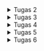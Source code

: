 <details>
<summary> Tugas 2 </summary>

### Link PWS: https://pbp.cs.ui.ac.id/web/project/daffa.abhinaya/transfermarket

## 1. Jelaskan bagaimana cara kamu mengimplementasikan checklist di atas secara step-by-step.
## Membuat Proyek Django Baru
###  Instalasi dan Inisiasi Django
- Membuat direktori proyek dengan menggunakan code berikut di command prompt
```
mkdir transfer-market
cd transfer-market
```
- Mengaktifkan virtual environment
```
python -m venv env           
env\Scripts\activate         
```

- Membuat requirements.txt di direktori tersebut yang berisi dependencies
```
django
gunicorn
whitenoise
psycopg2-binary
requests
urllib3
python-dotenv
```
```
pip install -r requirements.txt
```
- Buat file .env dan .env.prod yang berisi database pribadi, settings environment

```
#env
PRODUCTION = False
```
```
#.env.prod
#kredensial database berdasarkan email yang sudah diberikan
SCHEMA=tugas_individu
PRODUCTION=True
```
- Konfigurasi settings.py untuk nanti mengambil info database dari .env.prod dan menambahkan allowed host
```
import os
from dotenv import load_dotenv
# Load environment variables from .env file
load_dotenv()
...
ALLOWED_HOSTS = ["localhost", "127.0.0.1"]
...
PRODUCTION = os.getenv('PRODUCTION', 'False').lower() == 'true'
...
# Database configuration
if PRODUCTION:
    # Production: gunakan PostgreSQL dengan kredensial dari environment variables
    DATABASES = {
        'default': {
            'ENGINE': 'django.db.backends.postgresql',
            'NAME': os.getenv('DB_NAME'),
            'USER': os.getenv('DB_USER'),
            'PASSWORD': os.getenv('DB_PASSWORD'),
            'HOST': os.getenv('DB_HOST'),
            'PORT': os.getenv('DB_PORT'),
            'OPTIONS': {
                'options': f"-c search_path={os.getenv('SCHEMA', 'public')}"
            }
        }
    }
else:
    # Development: gunakan SQLite
    DATABASES = {
        'default': {
            'ENGINE': 'django.db.backends.sqlite3',
            'NAME': BASE_DIR / 'db.sqlite3',
        }
    }
```
- Migrasi database dan run server
```
python manage.py migrate
python manage.py runserver
```
### Upload project ke Repo GitHub
- Buat repo baru di GitHub, transfer-market
- run code berikut untuk membuat folder .git
```
git init
```
- Buat file .gitignore supaya file-file  kredensial database dan konfigurasi tidak ikut terupload atau push ke repo GitHub
- Menghubung direktori lokal transfer-market tadi ke repo GitHub, dan set master sebagai default branch
```
git remote add origin https://github.com/Avesinanoor/transfer-market.git
```
- Upload ke repo
```
git add .
git commit -m "Instalasi dan Inisiasi Django"
git push origin master
```
### Inisiasi untuk deploy melalui PWS

- login ke https://pbp.cs.ui.ac.id. dengan SSO
- Buat proyek baru
- Simpan informasi kredensial
- Copy code yang berada di .env.prod dan paste ke Raw Editor di bagian Environs
- Menambahkan URL deploypment PWS ke ALLOWED_HOST di settings.py
- Git add, commit, push perubahan ke repo GitHub
- Run code perintah dari PWS dan masukkan kredensial dari PWS yang sudah disimpan tadi
```
git remote add pws https://pbp.cs.ui.ac.id/daffa.abhinaya/transfermarket
git branch -M master
git push pws master
```

## Membuat aplikasi Main
- Aktifkan mode virtual environment terlebih dahulu
- Run kode untuk membuat aplikasi main
```
python manage.py startapp main
```
- Menambahkan 'main' ke INSTALLED_APPS di settings.py

## Membuat model pada aplikasi main dengan nama Product

- Saya buat class Product yang berisi atribut-atribut wajib
- Tema dari aplikasi transfer market saya adalah semacam market yang berisi informasi, database, dan statistik pemain bola
- Setiap pemain bola memiliki posisinya masing-masing di lapangan seperti yang tertera di CATEGORY_CHOICES
- Setiap pemain bola juga dapat dibeli dan pindah club, "transfer", pada  "transfer window"

```python
from django.db import models

# Create your models here.
class Product(models.Model):
    CATEGORY_CHOICES = [
        ('goalkeeper', 'Goalkeeper'),
        ('center-back', 'Center-Back'),
        ('left-back', 'Left-Back'),
        ('right-back', 'Right-Back'),
        ('center-midfielder', 'Center-Midfielder'),
        ('attacking-midfielder', 'Attacking-Midfielder'),
        ('defensive-midfielder', 'Defensive-Midfielder'),
        ('left-winger', 'Left-Winger'),
        ('right-winger', 'Right-Winger'),
        ('striker', 'Striker'),
    ]
    name = models.CharField(max_length=100)
    price = models.IntegerField()
    description = models.TextField()
    category = models.CharField(max_length=20, choices=CATEGORY_CHOICES)
    is_featured = models.BooleanField(default=False)
    club = models.CharField(max_length=100)
    nationality = models.CharField(max_length=100)
    height = models.FloatField()

    def __str__(self):
        return self.name
```
## Membuat fungsi pada views.py untuk dikembalikan ke dalam sebuah template HTML
- Menambahkan import render pada views.py di aplikasi main untuk render HTML
- Buat fungsi show_main di mana isi dari variabel-variabelnya akan dipakai untuk main.html dan ditampilkan
```python
def show_main(request):
    context = {
        'npm' : '2406405720',
        'name': 'Daffa Abhinaya',
        'class': 'PBP C'
    }
    return render(request, "main.html", context)
```
- Buat direktori template di dalam main
- Pada template buat berkas main.html yang berisi template variables berdasarkan struktur kode Django yang akan menampilkan nilai dari variabel dalam context di fungsi show_main

```html
#main.html
<h1>Nama Aplikasi: </h1>
<p> {{ aplikasi }} <p>

<h4>NPM: </h4>
<p>{{ npm }}</p> 
<h4>Name: </h4>
<p>{{ name }}</p>
<h4>Class: </h4>
<p>{{ class }}</p> 
```
## Routing pada urls.py aplikasi main untuk memetakan fungsi pada views.py.
- Buat file urls.py di dalam main dan isi
```
from django.urls import path
from main.views import show_main

app_name = 'main'

urlpatterns = [
    path('', show_main, name='show_main'),
]
```
- Pada urls.py yang di dalam transfer-market, tambah import include
- tambah rute URL untuk mengarahkan ke main
```
urlpatterns = [
    ...
    path('', include('main.urls')),
    ...
]
```
- urls.py pada aplikasi main mengatur rute URL spesifik untuk fitur-fitur dalam aplikasi tersebut.
- urls.py pada proyek transfer-market dapat mengimpor rute URL dari berkas urls.py aplikasi-aplikasi.

## Melakukan deployment ke PWS 
- Saya sudah inisiasi PWS pada tahap inisiasi Django di awal
- Push ke Repo GitHub dan PWS
```
git add .
git commit -m "aplikasi main, fungsi views.py, routing urls.py"
git push origin master
git push pws master

```
## 2. Bagan yang berisi request client ke web aplikasi berbasis Django beserta responnya dan jelaskan pada bagan tersebut kaitan antara `urls.py`, `views.py`, `models.py`, dan berkas html.
<img src= "https://learndjango.com/static/images/courses/dfb/02_django_architecture.png">
sumber: https://learndjango.com/courses/django-for-beginners/chapter-2-hello-world-website

- Request dari browser masuk ke URL Dispatcher `urls.py`, yang menyesuaikan pola URL dan memanggil view yang cocok. 

- View `views.py` menerima HttpRequest. Bisa langsung membuat respons atau mengambil/menulis data lewat Model. 

- Model `models.py` mendefinisikan struktur tabel dan logika data; lewat ORM, view melakukan query ke database lalu mendapat hasilnya. 

- View kemudian mengirim data ke Template (file HTML) untuk dirender menjadi halaman yang siap ditampilkan. 

- Hasil render dikembalikan sebagai HTTP Response ke browser. Siklus bagan ini akan berulang untuk setiap request baru.
 
## 3. Jelaskan peran `settings.py` dalam proyek Django!
#### Tempat baca environment & kunci akses
- Memuat variabel dari .env/.env.prod di awal settings.py (pakai load_dotenv()), supaya nilai seperti DB host, user, dan schema bisa dipakai tanpa tertera di settings.py

#### Mengatur host yang diizinkan (ALLOWED_HOSTS)
- Untuk pengembangan lokal, tambahkan "localhost" dan "127.0.0.1". Saat deploy ke PWS, tambahkan juga URL PWS agar situsnya bisa diakses dari domain itu. 

#### Memilih mode & database (development dan production)

- Jika PRODUCTION=True, DATABASES memakai PostgreSQL dengan kredensial dari environment variables.

- Jika PRODUCTION=False, DATABASES memakai SQLite lokal.
Semua pengaturan ini ditaruh di settings.py. 

#### Mendaftarkan aplikasi ke proyek (INSTALLED_APPS)
- Setelah membuat app main, tambah 'main' ke INSTALLED_APPS dalam settings.py untuk “mengaktifkan” app tersebut (model, template-nya ikut dikenali Django). 

#### Settings.py adalah pusat konfigurasi proyek yang memuat env vars, menentukan host yang boleh mengakses, memilih database sesuai lingkungan, dan mendaftarkan app yang digunakan sehingga proyek bisa jalan lokal dan di PWS.

## 4. Bagaimana cara kerja migrasi database di Django?
- Misalnya mulai dari membuat model pada models.py seperti 
```python
from django.db import models

# Create your models here.
class Product(models.Model):
    CATEGORY_CHOICES = [
        ('goalkeeper', 'Goalkeeper'),
        ('center-back', 'Center-Back'),
        ('left-back', 'Left-Back'),
        ('right-back', 'Right-Back'),
        ('center-midfielder', 'Center-Midfielder'),
        ('attacking-midfielder', 'Attacking-Midfielder'),
        ('defensive-midfielder', 'Defensive-Midfielder'),
        ('left-winger', 'Left-Winger'),
        ('right-winger', 'Right-Winger'),
        ('striker', 'Striker'),
    ]
    name = models.CharField(max_length=100)
    price = models.IntegerField()
    description = models.TextField()
    category = models.CharField(max_length=20, choices=CATEGORY_CHOICES)
    is_featured = models.BooleanField(default=False)
    club = models.CharField(max_length=100)
    nationality = models.CharField(max_length=100)
    height = models.FloatField()

    def __str__(self):
        return self.name
```
- Buat migration dengan
```
python manage.py makemigrations
```
Django mendeteksi perubahan pada model dan membuat file migration (0001_initial.py) berisi operasi CreateModel
```
# Generated by Django 5.2.6 on 2025-09-09 09:38

from django.db import migrations, models


class Migration(migrations.Migration):

    initial = True

    dependencies = [
    ]

    operations = [
        migrations.CreateModel(
            name='Product',
            fields=[
                ('id', models.BigAutoField(auto_created=True, primary_key=True, serialize=False, verbose_name='ID')),
                ('name', models.CharField(max_length=100)),
                ('price', models.IntegerField()),
                ('description', models.TextField()),
                ('category', models.CharField(choices=[('goalkeeper', 'Goalkeeper'), ('center-back', 'Center-Back'), ('left-back', 'Left-Back'), ('right-back', 'Right-Back'), ('center-midfielder', 'Center-Midfielder'), ('attacking-midfielder', 'Attacking-Midfielder'), ('defensive-midfielder', 'Defensive-Midfielder'), ('left-winger', 'Left-Winger'), ('right-winger', 'Right-Winger'), ('striker', 'Striker')], max_length=20)),
                ('is_featured', models.BooleanField(default=False)),
                ('club', models.CharField(max_length=100)),
                ('nationality', models.CharField(max_length=100)),
                ('height', models.FloatField()),
            ],
        ),
    ]
```
- Menerapkan migration dengan
```
python manage.py migrate
```
Django menjalankan operasi migration ke database dan riwayat migration disimpan di `django_migrations`
- Setiap kali nanti mengedit models.py, harus melakukan migration lagi dengan step-step tadi dan Django akan membuat file migration baru lagi.


## 5. Menurut Anda, dari semua framework yang ada, mengapa framework Django dijadikan permulaan pembelajaran pengembangan perangkat lunak?
Django cocok untuk permulaan karena “batteries-included”: sudah ada URL routing, views, template engine, ORM+migrasi, autentikasi, proteksi CSRF, dan admin, jadi pemula bisa fokus ke konsep web tanpa merakit banyak library. Pola MTV-nya jelas; `urls.py` memilih view, view memproses dan (jika perlu) mengambil data lewat model, lalu merender template sehingga pemisahan tanggung jawab mudah dipahami dan ditransfer ke framework lain. Tooling yang seragam (`manage.py`, `settings.py`, pemisahan `.env` .`env.prod`, hingga deploy ke PWS) membuat setup, debugging, dan rilis jadi lebih sederhana. Django memiliki dokumentasi yang lengkap dan penggunaan Python yang sudah sangat familiar karena sudah dipelajari di DDP1.

## 6. Apakah ada feedback untuk asisten dosen tutorial 1 yang telah kamu kerjakan sebelumnya?
Menurut saya isi dan informasi tutorial 1 sudah lengkap, mudah diikuti dan informatif dengan setiap penjelasannya yang mudah dipahami. Asdos juga sudah selalu bersedia dengan stand by di voice channel server discord jika ada pertanyaan atau error.
</details>

<details>
<summary> Tugas 3 </summary>


## Jelaskan mengapa kita memerlukan data delivery dalam pengimplementasian sebuah platform?

Kita perlu data delivery karena itu cara menyalurkan data dari tempat penyimpanan ke tempat pemakaian (browser, aplikasi mobile, layanan third-party) dengan tepat waktu, akurat, aman, dan andal. Tanpa hal ini, fitur platform tidak dapat berjalan dengan baik: halaman tidak terisi, status pesanan tidak ter-update, integrasi mengalami kegagalan. Dengan pengiriman data yang terorganisir, kita dapat 
- memberikan pengalaman cepat kepada pengguna (paging, caching, minimal latensi)
- menjaga keakuratan dan sinkronisasi data antar komponen 
- mendukung banyak klien dan integrasi (REST/JSON, XML, webhook)
- melayani real-time jika diperlukan (notifikasi, tracking) 
- memastikan keandalan dan skalabilitas (retry, queue, idempotency)
- memenuhi aspek keamanan (auth, otorisasi, HTTPS). 

## Menurutmu, mana yang lebih baik antara XML dan JSON? Mengapa JSON lebih populer dibandingkan XML?
Menurutku, JSON lebih cocok karena formatnya lebih sederhana dan ringkas (payload kecil), dirancang khusus untuk pertukaran data, dan umumnya memberikan performa serta kecepatan komunikasi yang lebih baik. Itulah sebabnya JSON banyak digunakan untuk API dan aplikasi mobile.

JSON lebih populer karena sifatnya yang lebih sederhana dan padat untuk keperluan data interchange, JSON cenderung lebih cepat dalam proses dan transmisi serta lebih hemat bandwidth. Dalam praktik modern, pola ini menjadikan JSON pilihan default untuk API web dan aplikasi mobile atau penyimpanan data, sementara XML tetap relevan dalam skenario yang memang memerlukan struktur dokumen yang lebih kompleks.

## Jelaskan fungsi dari method is_valid() pada form Django dan mengapa kita membutuhkan method tersebut?
Django Form/ModelForm dipakai untuk menjalankan seluruh proses validasi atas data yang di-bind ke form dan memberi tahu apakah data itu layak dipakai/di-save.

### Fungsi `is_valid()`

Ketika  memanggilnya pada form yang sudah dibound (misal, `PlayerForm(request.POST)`):

- Mengembalikan `True` bila tidak ada error; `False` bila ada error.
- `save()` (ModelForm) — menyimpan data form yang valid menjadi objek model baru. 
- `redirect()` — mengarahkan pengguna kembali (misal ke halaman daftar) setelah save(). 
- `get_object_or_404() `— mengambil satu objek berdasarkan pk; jika tidak ada, kembalikan 404 (dipakai di detail). 
- `{{ form.as_table }}` (rendering form di template) dan `{% csrf_token %}` untuk proteksi CSRF saat submit. 


### Mengapa kita membutuhkannya?

- Menjaga integritas data sebelum menyentuh database (mencegah ProgrammingError/constraint error).
- Untuk mengecek apakah data yang dimasukkan pada form memenuhi aturan yang ditetapkan di model dan ketentuan validasi Django.
- Umpan balik ke pengguna lewat form.errors.
- Keamanan & ketahanan: menolak input tak valid lebih awal.

## Mengapa kita membutuhkan csrf_token saat membuat form di Django? Apa yang dapat terjadi jika kita tidak menambahkan csrf_token pada form Django? Bagaimana hal tersebut dapat dimanfaatkan oleh penyerang?
###  Mengapa butuh `csrf_token`
Untuk mencegah Cross-Site Request Forgery (CSRF): serangan yang “meminjam” sesi login pengguna agar browser mereka mengirim aksi tanpa sadar (misal membuat/menghapus data) ke situs kita. Django mencegah ini dengan token rahasia: server menaruh CSRF cookie dan mewajibkan hidden field `csrfmiddlewaretoken` di setiap form POST internal; server hanya menerima request jika token pada form cocok dengan cookie.

### Apa yang terjadi jika tidak menambahkan `csrf_token`
- Secara default, Django memblokir request POST (HTTP 403) karena gagal verifikasi CSRF. 
Django Project
- Jika verifikasi dinonaktifkan/diabaikan, menjadi rentan CSRF: penyerang bisa memicu aksi di akun korban (misal submit form, ubah profil, hapus data).

### Bagaimana penyerang memanfaatkannya
Penyerang membuat halaman yang auto-submit form POST ke endpoint kita (misal pada `urls.py` di bagian `player<id>register-player/`) dengan parameter pilihan mereka. Saat korban sedang login, browser otomatis menyertakan session cookie; tanpa validasi token, server mengira request itu sah dan mengeksekusi aksi tersebut. 

## Jelaskan bagaimana cara kamu mengimplementasikan checklist di atas secara step-by-step (bukan hanya sekadar mengikuti tutorial).

### Tambahkan 4 fungsi views baru untuk melihat objek yang sudah ditambahkan dalam format XML, JSON, XML by ID, dan JSON by ID.

#### Pada `views.py` di direktori  main
Import:
- `HttpResponse` untuk mengirim respons HTTP,
- `serializers` untuk mengubah QuerySet/objek model menjadi teks XML/JSON.
```python
from django.http import HttpResponse 
from django.core import serializers
```
Kemudian menambahkan 4 fungsi untuk melihat objek dalam format XML, JSON, XML by ID, dan JSON by ID.
```python
def show_xml(request):
    players_list = Player.objects.all()
    xml_data = serializers.serialize('xml', players_list)
    return HttpResponse(xml_data, content_type='application/xml')

def show_json(request):
    players_list = Player.objects.all()
    json_data = serializers.serialize('json', players_list)
    return HttpResponse(json_data, content_type='application/json') 

def show_xml_by_id(request, player_id):
    try:
        player_item = Player.objects.filter(pk=player_id)
        xml_data = serializers.serialize('xml', player_item)
        return HttpResponse(xml_data, content_type='application/xml')
    except Player.DoesNotExist:
        return HttpResponse(status=404)

def show_json_by_id(request, player_id):
    try:
        player_item = Player.objects.get(pk=player_id)
        json_data = serializers.serialize('json', [player_item])
        return HttpResponse(json_data, content_type='application/json')
    except Player.DoesNotExist:
        return HttpResponse(status=404)
```

`show_xml` / `show_json`

- Ambil semua Player (Player.objects.all()),

- Ubah ke XML/JSON dengan serializers.serialize(...),

- Kembalikan via HttpResponse dengan content_type yang sesuai.

`show_xml_by_id` 

- Pakai filter(pk=player_id) sehingga hasilnya QuerySet (iterable) — itu yang dibutuhkan serializers.serialize('xml', ...).

- Jika tidak ada, return 404.

`show_json_by_id`

- Ambil satu objek dengan get(pk=player_id), lalu dibungkus list [...] karena serialize butuh iterable.

- Jika tidak ada, return 404.

#### Selain itu, saya juga menambahkan 3 fitur untuk pembuatan, lihat detail, dan penghapusan objek  pada views.py
```python
def register_player(request):
    form = PlayerForm(request.POST or None)
    
    if form.is_valid() and request.method == 'POST':
        form.save()
        return redirect('main:show_main')
    context = {
        'form': form,}
    return render(request, 'register_player.html', context)

def show_player(request, id):
    player = get_object_or_404(Player, pk=id)
    context = {
        'player': player,
    }
    return render(request, 'player_detail.html', context)

def delete_player(request, id):
    player = get_object_or_404(Player, pk=id)
    player.delete()
    messages.success(request, f'Player {player} deleted successfully.')
    return redirect('main:show_main')
```
`register_player`

- Membuat form dari `PlayerForm` 

- Jika POST dan form.is_valid(): simpan objek baru, lalu redirect ke show_main.

- Jika tidak, render halaman form (`register_player.html`) dengan context form.

`show_player`

- Ambil 1 Player berdasarkan pk (id) atau 404 jika tidak ada.

- Render template detail (`player_detail.html`) dengan context player.

`delete_player`
- Ambil Player berdasarkan pk (id) atau 404.

- Hapus objek, tampilkan flash message sukses, lalu redirect ke show_main.
 ### Membuat routing URL untuk masing-masing views yang telah ditambahkan pada poin 1.
 #### Pada `urls.py` tambahkan path(`...`) untuk fungsi-fungsi yang ada di `views.py`
 ```python
 urlpatterns = [
    path('', show_main, name='show_main'),
    path('register-player/', register_player, name='register_player'),
    path('player/<str:id>/', show_player, name='show_player'),
    path('delete-player/<str:id>/', delete_player, name='delete_player'),
    path('xml/', show_xml, name='show_xml'),
    path('json/', show_json, name='show_json'),
    path('xml/<str:player_id>/', show_xml_by_id, name='show_xml_by_id'),
    path('json/<str:player_id>/', show_json_by_id, name='show_json_by_id'),
]
```

 ### Membuat halaman yang menampilkan data objek model yang memiliki tombol "Add" yang akan redirect ke halaman form, serta tombol "Detail" pada setiap data objek model yang akan menampilkan halaman detail objek.
#### Buat direktori `templates` pada direktori utama lalu buat file `base.html`
```html
{% load static %}
<!DOCTYPE html>
<html lang="en">
<head>
    <meta charset="UTF-8" />
    <meta name="viewport" content="width=device-width, initial-scale=1.0" />
    {% block meta %} {% endblock meta %}
</head>

<body>
    {% block content %} {% endblock content %}
</body>
</html>
```
#### Pada `settings.py` di direktori proyek, tambahkan pada `TEMPLATES`
```python
'DIRS': [BASE_DIR / 'templates']
```
#### Membuat halaman main
```html

<h1>Transfer Market</h1>

<h5>NPM: </h5>
<p>{{ npm }}</p>

<h5>Name:</h5>
<p>{{ name }}</p>

<h5>Class:</h5>
<p>{{ class }}</p>

<a href="{% url 'main:register_player' %}">
  <button>+Register Player</button>
</a>

<hr>

{% if not player_list %}
<p>Belum ada data player pada market.</p>
{% else %}

{% for player in player_list %}
<div>
  <h2><a href="{% url 'main:show_player' player.id %}">{{ player.name }}</a></h2>

  <p><b>{{ player.get_category_display }}</b>{% if player.is_featured %} | 
    <b>Featured</b>{% endif %} 
</p>

  {% if player.thumbnail %}
  <img src="{{ player.thumbnail }}" alt="thumbnail" width="150" height="100">
  <br />
  {% endif %}
    <p>Club: {{ player.club }}</p>
    <p>Price: ${{ player.price }}</p>
    <p>Description: {{ player.description|truncatewords:20 }}...</p>


  <p><a href="{% url 'main:show_player' player.id %}"><button>Detail</button></a></p>
</div>

<hr>
{% endfor %}

{% endif %}

```


 ### Membuat halaman form untuk menambahkan objek model pada app sebelumnya.
 #### Membuat `forms.py` di direktori `main`
 ```python
 from django.forms import ModelForm
from main.models import Player

class PlayerForm(ModelForm):
    class Meta:
        model = Player
        fields = ['name', 'price', 'description', 'thumbnail', 'category', 'is_featured', 'club', 'nationality', 'height']
 ```
 #### Membuat `register_player.html` di direktori `templates` pada `main`, tampilan ketika menambahkan objek
 ```html
 {% extends 'base.html' %} 
{% block content %}
<h1>Register Player</h1>

<form method="POST">
  {% csrf_token %}
  <table>
    {{ form.as_table }}
    <tr>
      <td></td>
      <td>
        <input type="submit" value="Register Player" />
      </td>
    </tr>
  </table>
</form>

{% endblock %}
 ```
 ### Membuat halaman yang menampilkan detail dari setiap data objek model.

 #### Membuat halaman detail objek, `player_detail.html` pada direktori `templates` di `main` 
```html
{% extends 'base.html' %}
{% block content %}
<p><a href="{% url 'main:show_main' %}"><button>← Back to Player List</button></a></p>

<h1>{{ player.name }}</h1>
<p><b>{{ player.get_category_display }}</b>{% if player.is_featured %} | 
    <b>Featured</b>{% endif %}
</p>

{% if player.thumbnail %}
<img src="{{ player.thumbnail }}" alt="Player thumbnail" width="300">
<br /><br />
{% endif %}
<p>Club: {{ player.club }}</p>
<p>Price: ${{ player.price }}|</p>
<p>Nationality: {{ player.nationality }}</p>
<p>Height: {{ player.height }} cm</p>
<p>{{ player.description }}</p>
<form action="{% url 'main:delete_player' player.id %}" method="post" style="display: inline;">
    {% csrf_token %}
    <button type="submit" onclick="return confirm('Are you sure you want to delete this player?');">Delete Player</button>

{% endblock content %}
```
## Apakah ada feedback untuk asdos di tutorial 2 yang sudah kalian kerjakan?
tidak ada

## Postman
- JSON
https://drive.google.com/file/d/1_ZTEc6esu3nQT3EKey1PT57Lb7mzDU1w/view?usp=sharing
- JSON by ID 
https://drive.google.com/file/d/1yZewIaGM7BHJfhQoqJnKnMWVJriI76MS/view?usp=sharing
- XML 
https://drive.google.com/file/d/16htc-wc_haHn-c4UjztkHyzFHh4ZGddx/view?usp=sharing
- XMl by ID
https://drive.google.com/file/d/1Se_8Oc-SHT9ZwW7p0DxKAyTRo-aGZd-2/view?usp=sharing

</details> 

<details>
<summary> Tugas 4 </summary>

## Apa itu Django AuthenticationForm? Jelaskan juga kelebihan dan kekurangannya.
form built-in Django `django.contrib.auth.forms.AuthenticationForm` yang digunakan untuk login berbasis username + password. Saat divalidasi `is_valid()`, form ini memanggil `authenticate()`; jika berhasil, objek user disimpan dapat diambil via `form.get_user()`, dan jika gagal muncul error “invalid login”. Ia juga punya hook `confirm_login_allowed(user)` yang secara default menolak user yang tidak aktif. Di Tutorial 3 sebelumnya, form ini dipakai dalam view login: saat POST divalidasi, lalu dilakukan `login(request, user)`; saat GET form dirender ke template.

#### Kelebihan:
- Siap pakai dan terintegrasi: langsung bekerja dengan `LoginView`(defaultnya memakai `AuthenticationForm`) dan alur `authenticate()` -> `login()`. 

- Validasi kredensial: seluruh proses authentication dilakukan saat form divalidasi; error ditangani sebagai bagian dari validasi form. 

- Kebijakan login bisa di-custom: override `confirm_login_allowed()` (misalnya, menolak user yang belum verifikasi)

#### Kekurangan:
- Terbatas pada skema username dan password. Untuk kebutuhan lain (email-only login, SSO) perlu kustomisasi form/backends 

- UI dan feedback: perubahan label/pesan/error perlu subclass/override (tidak langsung “plug-and-play” di template). 

- Tidak mencakup fitur proteksi yang lebih advanced seperti rate limiting, CAPTCHA, atau 2FA. (Umumnya ditangani third-party)

## Apa perbedaan antara autentikasi dan otorisasi? Bagaiamana Django mengimplementasikan kedua konsep tersebut?
- Autentikasi = memastikan siapa pengguna (verifikasi kredensial).
- Otorisasi = menentukan apa yang boleh dilakukan pengguna yang sudah terautentikasi

### Implementasi
- Register: tampilkan `UserCreationForm (GET)`, lalu saat `POST → form.is_valid()` → `form.save()` buat akun baru → redirect ke halaman login. 

- Login (autentikasi): gunakan AuthenticationForm; jika valid, ambil user `form.get_user()`, lalu `login(request, user)` untuk membuat session. Setelah itu `request.user.is_authenticated == True` di request berikutnya.  

- Proteksi halaman (otorisasi dasar): batasi akses view dengan `@login_required(...)` agar hanya user terautentikasi yang bisa membuka halaman/fitur tertentu. 

- Kaitkan data dengan user: tambahkan`ForeignKey(User)` pada model (misalnya, `Player.user`) lalu filter query dengan `request.user`, membuat tiap user hanya melihat/mengelola datanya sendiri (pola otorisasi berbasis kepemilikan). 

- Logout: panggil `logout(request)` untuk menghapus session (dan kalau di tutorial sebelumnya, hapus juga cookie `last_login`) lalu redirect.

## Apa saja kelebihan dan kekurangan session dan cookies dalam konteks menyimpan state di aplikasi web?

### Sessions (server-side)

#### Kelebihan

- Lebih aman: data disimpan di server; klien hanya pegang session ID (dalam cookie). Sulit dimodifikasi pengguna.

- Kapasitas lebih bebas: cocok untuk state kompleks (misalnya, keranjang belanja, progress, flash messages).

- Kendali : bisa di-invalidate/expire dari server (misalnya paksa logout).

#### Kekurangan

- Biaya operasional: perlu storage (DB/Redis/memori) dan mekanisme cleanup; menambah lookup per request.

- Skalabilitas: perlu shared store atau sticky session saat multi-server.

### Cookies (client-side)

#### Kelebihan

- Stateless untuk server: tidak perlu penyimpanan di server; mudah diskalakan.

- Persisten: bisa bertahan lama (misalnya, fitur “remember me” dan preferensi UI).

- Sederhana: cukup set key–value; otomatis terkirim ke server pada domain terkait.

#### Kekurangan

- Batas ukuran: kecil (4KB per cookie) dan jumlahnya dibatasi; ikut menambah ukuran setiap request.

- Risiko keamanan: bisa dicuri via XSS jika tidak HttpOnly; bisa disadap jika tidak Secure/HTTPS; bisa dimodifikasi jika tidak ditandatangani/terenkripsi.

- Privasi dan kompatibilitas: bisa diblokir pengguna/aturan browser; perlu sesuai kebijakan privasi.

- Tidak cocok untuk data sensitif/kompleks.

- Keamanan tetap perlu dijaga: jika session ID bocor (tanpa HTTPS/HttpOnly), akun bisa diambil alih; perlu rotasi ID saat login (anti session fixation) dan CSRF token untuk aksi POST.

## Apakah penggunaan cookies aman secara default dalam pengembangan web, atau apakah ada risiko potensial yang harus diwaspadai? Bagaimana Django menangani hal tersebut?
Cookies tidak secara default aman. Browser akan mengirimnya ke server terkait pada tiap request, 
#### Risiko potensial jika tidak dikonfigurasi dengan benar:

- Penyadapan jika tanpa HTTPS → solusinya Secure dan HTTPS.

- Pencurian via XSS (script jahat membaca cookie) → set HttpOnly agar JS tidak bisa mengakses cookie sensitif (misalnya, session).

- CSRF (browser mengirim cookie ke situsmu dari halaman pihak ketiga) → gunakan SameSite (Lax/Strict) dan CSRF token.

- Modifikasi/peniruan nilai oleh klien → jangan simpan data sensitif langsung di cookie

#### Bagaimana Django menanganinya

- Session server-side (default): Django menyimpan state di server; klien hanya memegang session ID di cookie sessionid. Secara default `HttpOnly = True`, sehingga tidak bisa dibaca JS.

- CSRF protection: CsrfViewMiddleware dan token per form; Django memakai CSRF cookie terpisah dan memverifikasi token pada POST.

- SecurityMiddleware membantu HTTPS/HSTS.

- Signed/encrypted cookies: bila memang harus menyimpan data di cookie, Django menyediakan signed cookies `response.set_signed_cookie(...)` dan utilitas `django.core.signing.`

## Jelaskan bagaimana cara kamu mengimplementasikan checklist di atas secara step-by-step (bukan hanya sekadar mengikuti tutorial)

### Mengimplementasikan fungsi registrasi, login, dan logout 
#### Pada `views.py` import 
`UserCreationForm`,`AuthenticationForm`, `messages` `authenticate`, `login`, `logout`.

#### Membuat fungsi register, login, logout di `views.py`
```python
def register(request):
    form = UserCreationForm()

    if request.method == "POST":
        form = UserCreationForm(request.POST)
        if form.is_valid():
            form.save()
            messages.success(request, 'Your account has been successfully created!')
            return redirect('main:login')
    context = {'form':form}
    return render(request, 'register.html', context)

def login_user(request):
   if request.method == 'POST':
      form = AuthenticationForm(data=request.POST)

      if form.is_valid():
            user = form.get_user()
            login(request, user)
            return redirect('main:show_main')

   else:
      form = AuthenticationForm(request)
   context = {'form': form}
   return render(request, 'login.html', context)

def logout_user(request):
    logout(request)
    return redirect('main:login')
```
#### Routing URL pada `urls.py` di main
```python
from main.views import register, login_user, logout_user
 urlpatterns = [
     path('register/', register, name='register'),
     path('login/', login_user, name='login'),
     path('logout/', logout_user, name='logout'),
 ]
```
#### Buat halaman html di direktori templates di main
- `register.html`
```html
{% extends 'base.html' %}

{% block meta %}
<title>Register</title>
{% endblock meta %}

{% block content %}

<div>
  <h1>Register</h1>

  <form method="POST">
    {% csrf_token %}
    <table>
      {{ form.as_table }}
      <tr>
        <td></td>
        <td><input type="submit" name="submit" value="Daftar" /></td>
      </tr>
    </table>
  </form>

  {% if messages %}
  <ul>
    {% for message in messages %}
    <li>{{ message }}</li>
    {% endfor %}
  </ul>
  {% endif %}
</div>

{% endblock content %}
```
- `login.html`
```html
{% extends 'base.html' %}

{% block meta %}
<title>Login</title>
{% endblock meta %}

{% block content %}
<div class="login">
  <h1>Login</h1>

  <form method="POST" action="">
    {% csrf_token %}
    <table>
      {{ form.as_table }}
      <tr>
        <td></td>
        <td><input class="btn login_btn" type="submit" value="Login" /></td>
      </tr>
    </table>
  </form>

  {% if messages %}
  <ul>
    {% for message in messages %}
    <li>{{ message }}</li>
    {% endfor %}
  </ul>
  {% endif %} Don't have an account yet?
  <a href="{% url 'main:register' %}">Register Now</a>
</div>

{% endblock content %}
```
#### Menambahkan tombol logout di halaman utama `main.html`
```html
<a href="{% url 'main:logout' %}">
  <button>Logout</button>
</a>
```
#### Restriksi supaya harus registrasi dan login terlebih dahulu untuk masuk ke halaman utama `main`
- Import decorator `login_required` di `views.py`
- Tambahkan `@login_required(login_url='/login')` di atas fungsi `show_main` dan `show_player`

### Membuat dua (2) akun pengguna dengan masing-masing tiga (3) dummy data pada lokal
Registrasi/buat dua akun baru di localhost lalu login salah satu akun dan buat 3 produk. Kemudian ulangi lagi untuk akun satunya.

### Menghubungkan model Product dengan User.
- Import User dari django.contrib.auth.models pada `models.py`
- Tambahkan user di dalam class model product `player`
```python
user = models.ForeignKey(User, on_delete=models.CASCADE, null=True)
```
- Lakukan migrasi model

- Ubah code pada fungsi `register_player` di `views.py`
```python
def register_player(request):
    form = PlayerForm(request.POST or None)
    
    if form.is_valid() and request.method == 'POST':
        player_entry = form.save(commit=False)
        player_entry.user = request.user
        player_entry.save()
        return redirect('main:show_main')
    
    context = {
        'form': form,}
    
    return render(request, 'register_player.html', context)
```
- Ubah code pada fungsi `show_main`
```python
@login_required(login_url='/login')
def show_main(request):
    filter_type = request.GET.get('filter', 'all')
    if filter_type == 'all':
        player_list = Player.objects.all()
    else:
        player_list = Player.objects.filter(user=request.user)
    context = {
        'npm': '2406405720',  # Ganti dengan NPM kamu
        'name': request.user.username,  # Ganti dengan nama kamu
        'class': 'PBP C',  # Ganti dengan kelas kamu
        'aplikasi': 'Transfer Market',
        'player_list': player_list,
        
    }
    return render(request, 'main.html', context)
```
- Membuat tombol untuk mem-filter product/player pribadi dan All player pada `main.html`
```html
<a href="?filter=all">
  <button type="button">All Players</button>
</a>
<a href="?filter=my">
  <button type="button">My Players</button>
```
- Menambahkan tampilan `user` yang me-register product/player di `player_detail.html`
```html
{% if news.user %}
    <p>Manager: {{ news.user.username }}</p>
{% else %}
    <p>Manager: Anonymous</p>
{% endif %}

```

### Menampilkan detail informasi pengguna yang sedang logged in seperti username dan menerapkan cookies seperti last_login pada halaman utama aplikasi.
- Import `HttpResponseRedirect`, `reverse`, dan `datetime` di `views.py`
- Pada fungsi `login_user` edit bagian `if form.is_valid()`
```python
if form.is_valid():
    user = form.get_user()
    login(request, user)
    response = HttpResponseRedirect(reverse("main:show_main"))
    response.set_cookie('last_login', str(datetime.datetime.now()))
    return response
```
- Tambahkan `last_login` di `context` pada fungsi `show_main`
```python
'last_login': request.COOKIES.get('last_login', 'Never')
```

- Delete cookie `last_login` setelah logout
```python
def logout_user(request):
    logout(request)
    response = HttpResponseRedirect(reverse('main:login'))
    response.delete_cookie('last_login')
    return response
```
- Menambahkan tampilan informasi waktu terakhir `user` login di `main.html`
```html
<h5>Sesi terakhir login: {{ last_login }}</h5>
```
</details>

<details>
<summary> Tugas 5 </summary>

## Jika terdapat beberapa CSS selector untuk suatu elemen HTML, jelaskan urutan prioritas pengambilan CSS selector tersebut!
- !important paling atas
- Inline style
- stylesheet. 
- Specificity: ID #id 
- class/atribut/pseudo-class .c [attr] :hover 
- elemen/pseudo-elemen h1 ::before. 

Ketika ada 2 selector dengan hierarki sama, selector yang terakhir yang dipakai

## Mengapa responsive design menjadi konsep yang penting dalam pengembangan aplikasi web? Berikan contoh aplikasi yang sudah dan     menerapkan responsive design, serta jelaskan mengapa!
Responsive design penting karena akan lebih nyaman dipakai di berbagai ukuran layar pada web (mobile dan desktop) dengan satu basis kode untuk meningkatkan pengalaman user dan aksesibilitas.
#### Contoh yang sudah responsive design: Wikipedia
 karena arsitekturnya memang memisahkan skin desktop vs mobile. Untuk trafik mobile, Wikimedia memakai skin Minerva Neue yang responsif dan beradaptasi ke perangkat seluler, didorong oleh ekstensi MobileFrontend (Minerva = default untuk proyek Wikimedia di perangkat mobile). Ini membuat halaman konten yang mostly teks–gambar tampil rapi di berbagai lebar layar tanpa web terpisah. 

#### Contoh yang belum responsive design: Google Docs 
belum sepenuhnya responsif di web mobile karena strategi utamanya app-first. Google mengarahkan user smartphone untuk memakai aplikasi Google Docs (Android/iOS) dibanding menggunakan browser mobile; banyak fitur lengkap memang tersedia di aplikasi atau di browser desktop. 

## 3 Jelaskan perbedaan antara margin, border, dan padding, serta cara untuk mengimplementasikan ketiga hal tersebut!
- Padding: ruang di dalam kotak, antara konten dan border.
- Border: garis pembatas mengitari padding/konten.
- Margin: ruang di luar border, memisahkan elemen dari elemen lain.
Box model diatur oleh properti ini; `box-sizing: border-box`; membuat width/height sudah termasuk padding+border 

Contoh: 
```css
.card {
  margin: 16px;            /* luar */
  border: 1px solid #ddd;  /* garis tepi */
  padding: 12px;           /* dalam */
  box-sizing: border-box;
}
```

## Jelaskan konsep flex box dan grid layout beserta kegunaannya!
- Flexbox, layout satu dimensi (hanya bisa baris atau kolom). Biasanya cocok untuk navbar, dan kumpulan tombol. Contoh:
```css
.row { display: flex; gap: 12px; align-items: center; justify-content: space-between; }
```
- Grid, layout dua dimensi (bisa baris dan kolom) Biasanya cocok untuk layout halaman dan dashboard. Contoh:
```css
.grid { display: grid; grid-template-columns: 1fr 2fr; gap: 16px; }
```

## Implementasi checklist secara step-by-step
### Fungsi untuk menghapus dan mengedit product.
Membuat fungsi `delete_player` dan `edit_player` pada `views.py`
```python
def delete_player(request, id):
    player = get_object_or_404(Player, pk=id)
    player.delete()
    messages.success(request, f'Player {player} deleted successfully.')
    return redirect('main:show_main')

def edit_player(request, id):
    news = get_object_or_404(Player, pk=id)
    form = PlayerForm(request.POST or None, instance=news)
    if form.is_valid() and request.method == 'POST':
        form.save()
        return redirect('main:show_main')

    context = {
        'form': form
    }

    return render(request, "edit_player.html", context)
```
Routing `urls.py`
pada `urls.py` import `delete_player` dan `edit_player` dan tambahkan
```python
path('delete-player/<str:id>/', delete_player, name='delete_player'),
path('edit/<uuid:id>/edit', edit_player, name='edit_player'),
```

### Kustomisasi halaman login, register, tambah product, edit product, dan detail product semenarik mungkin.
- Menambahkan styling Tailwind dan `global.css`. Buat file `global.css` pada `css` dengan buat folder baru `static/css` pada `transfer-market`
```css
.form-style form input, form textarea, form select {
    width: 100%;
    padding: 0.5rem;
    border: 2px solid #bcbcbc;
    border-radius: 0.375rem;
}
.form-style form input:focus, form textarea:focus, form select:focus {
    outline: none;
    border-color: #16a34a;
    box-shadow: 0 0 0 3px #16a34a;
}

.form-style input[type="checkbox"] {
    width: 1.25rem;
    height: 1.25rem;
    padding: 0;
    border: 2px solid #d1d5db;
    border-radius: 0.375rem;
    background-color: white;
    cursor: pointer;
    position: relative;
    appearance: none;
    -webkit-appearance: none;
    -moz-appearance: none;
}

.form-style input[type="checkbox"]:checked {
    background-color: #16a34a;
    border-color: #16a34a;
}

.form-style input[type="checkbox"]:checked::after {
    content: '✓';
    position: absolute;
    top: 50%;
    left: 50%;
    transform: translate(-50%, -50%);
    color: white;
    font-weight: bold;
    font-size: 0.875rem;
}

.form-style input[type="checkbox"]:focus {
    outline: none;
    border-color: #16a34a;
    box-shadow: 0 0 0 3px rgba(22, 163, 74, 0.1);
}

```
Edit file `base.html`
```html
{% load static %}

<!DOCTYPE html>
<html lang="en">
  <head>
    <meta charset="UTF-8" />
    <meta name="viewport" content="width=device-width, initial-scale=1.0" />
    {% block meta %} {% endblock meta %}
    <script src="https://cdn.tailwindcss.com"></script>
    <link rel="stylesheet" href="{% static 'css/global.css' %}"/>
  </head>
  <body>
    {% block content %} {% endblock content %}
  </body>
</html>
```
- Edit `login.html` untuk kustomisasi halaman login
```html
{% extends 'base.html' %}
{% block meta %}
<title>Login - Transfer Market</title>
{% endblock meta %}

{% block content %}
<div class="bg-gray-100 min-h-screen flex items-center justify-center py-8 px-4">
  <div class="max-w-md w-full">
    <div class="bg-white border border-gray-200 rounded-md p-6 form-style">
      <h1 class="text-xl font-semibold mb-4">Sign In</h1>

      {% if form.non_field_errors %}
        <div class="mb-4 text-sm text-red-700 bg-red-50 border border-red-200 rounded p-3">
          {% for error in form.non_field_errors %}{{ error }}{% endfor %}
        </div>
      {% endif %}
      {% if form.errors %}
        <div class="mb-4 text-sm text-red-700 bg-red-50 border border-red-200 rounded p-3">
          {% for field, errors in form.errors.items %}
            {% if field != '__all__' %}
              {% for error in errors %}<div>{{ field|title }}: {{ error }}</div>{% endfor %}
            {% endif %}
          {% endfor %}
        </div>
      {% endif %}

      <form method="POST" action="" class="space-y-4">
        {% csrf_token %}
        <div>
          <label for="username" class="block text-sm font-medium text-gray-800 mb-1">Username</label>
          <input id="username" name="username" type="text" required class="w-full px-3 py-2 border border-gray-300 rounded"/>
        </div>
        <div>
          <label for="password" class="block text-sm font-medium text-gray-800 mb-1">Password</label>
          <input id="password" name="password" type="password" required class="w-full px-3 py-2 border border-gray-300 rounded"/>
        </div>
        <button type="submit" class="w-full bg-green-600 text-white px-4 py-2 rounded">Sign In</button>
      </form>

      <div class="mt-6 text-center border-t border-gray-200 pt-4 text-sm">
        <span class="text-gray-600">Don't have an account?</span>
        <a href="{% url 'main:register' %}" class="text-green-700"> Register</a>
      </div>
    </div>
  </div>
</div>
{% endblock content %}
```
- Kustomisasi `register.html`
```html
{% extends 'base.html' %}
{% block meta %}
<title>Register - Transfer Market</title>
{% endblock meta %}

{% block content %}
<div class="bg-gray-100 min-h-screen flex items-center justify-center py-8 px-4">
  <div class="max-w-md w-full">
    <div class="bg-white border border-gray-200 rounded-md p-6 form-style">
      <h1 class="text-xl font-semibold mb-4">Create Account</h1>

      {% if form.non_field_errors %}
        <div class="mb-4 text-sm text-red-700 bg-red-50 border border-red-200 rounded p-3">
          {% for error in form.non_field_errors %}{{ error }}{% endfor %}
        </div>
      {% endif %}
      {% if form.errors %}
        <div class="mb-4 text-sm text-red-700 bg-red-50 border border-red-200 rounded p-3">
          {% for field, errors in form.errors.items %}
            {% if field != '__all__' %}
              {% for error in errors %}<div>{{ field|title }}: {{ error }}</div>{% endfor %}
            {% endif %}
          {% endfor %}
        </div>
      {% endif %}

      <form method="POST" action="" class="space-y-4">
        {% csrf_token %}
        <div>
          <label for="username" class="block text-sm font-medium text-gray-800 mb-1">Username</label>
          <input id="username" name="username" type="text" required class="w-full px-3 py-2 border border-gray-300 rounded"/>
        </div>
        <div>
          <label for="password1" class="block text-sm font-medium text-gray-800 mb-1">Password</label>
          <input id="password1" name="password1" type="password" required class="w-full px-3 py-2 border border-gray-300 rounded"/>
        </div>
        <div>
          <label for="password2" class="block text-sm font-medium text-gray-800 mb-1">Confirm Password</label>
          <input id="password2" name="password2" type="password" required class="w-full px-3 py-2 border border-gray-300 rounded"/>
        </div>
        <button type="submit" class="w-full bg-green-600 text-white px-4 py-2 rounded">Create Account</button>
      </form>

      <div class="mt-6 text-center text-sm">
        <a href="{% url 'main:login' %}" class="text-green-700">Already have an account? Sign in</a>
      </div>
    </div>
  </div>
</div>
{% endblock content %}
```
- Kustomisasi `register_player.html` untuk tambah product
```html
{% extends 'base.html' %}
{% block meta %}
<title>Register Player - Transfer Market</title>
{% endblock meta %}
{% block content %}
<div class="bg-gray-100 min-h-screen py-8">
  <div class="max-w-3xl mx-auto px-4">

    <a href="{% url 'main:show_main' %}" class="text-sm text-gray-700">← Back</a>

    <div class="bg-white border border-gray-200 rounded-md mt-4">
      <div class="px-6 py-4 border-b border-gray-200">
        <h1 class="text-xl font-semibold">Register Player</h1>
        <p class="text-gray-600 text-sm">Add a new football player to the market.</p>
      </div>

      <div class="px-6 py-5 form-style">
        <form method="POST" class="space-y-4">
          {% csrf_token %}
          {% for field in form %}
            <div>
              <label for="{{ field.id_for_label }}" class="block text-sm font-medium text-gray-800 mb-1">{{ field.label }}</label>
              {{ field }}
              {% if field.help_text %}
                <p class="text-xs text-gray-500 mt-1">{{ field.help_text }}</p>
              {% endif %}
              {% for error in field.errors %}
                <p class="text-xs text-red-600 mt-1">{{ error }}</p>
              {% endfor %}
            </div>
          {% endfor %}

          <div class="pt-4 flex items-center gap-3">
            <button type="submit" class="bg-green-600 text-white px-4 py-2 rounded">Submit</button>
            <a href="{% url 'main:show_main' %}" class="px-4 py-2 border border-gray-300 rounded text-gray-800">Cancel</a>
          </div>
        </form>
      </div>
    </div>

  </div>
</div>
{% endblock %}
```
- Kustomisasi `edit_player.html` untuk edit product
```html
{% extends 'base.html' %}
{% block meta %}
<title>Edit Player - Transfer Market</title>
{% endblock meta %}

{% block content %}
<div class="bg-gray-100 min-h-screen py-8">
  <div class="max-w-3xl mx-auto px-4">

    <a href="{% url 'main:show_main' %}" class="text-sm text-gray-700">← Back</a>

    <div class="bg-white border border-gray-200 rounded-md mt-4">
      <div class="px-6 py-4 border-b border-gray-200">
        <h1 class="text-xl font-semibold">Edit Player</h1>
        <p class="text-gray-600 text-sm">Update player information.</p>
      </div>
      <div class="px-6 py-5 form-style">
        <form method="POST" class="space-y-4">
          {% csrf_token %}
          {% for field in form %}
            <div>
              <label for="{{ field.id_for_label }}" class="block text-sm font-medium text-gray-800 mb-1">{{ field.label }}</label>
              {{ field }}
              {% for error in field.errors %}
                <p class="text-xs text-red-600 mt-1">{{ error }}</p>
              {% endfor %}
            </div>
          {% endfor %}
          <div class="pt-4 flex items-center gap-3">
            <button type="submit" class="bg-green-600 text-white px-4 py-2 rounded">Save</button>
            <a href="{% url 'main:show_main' %}" class="px-4 py-2 border border-gray-300 rounded text-gray-800">Cancel</a>
          </div>
        </form>
      </div>
    </div>

  </div>
</div>
{% endblock %}
```
- Kustomisasi `player_detail.html` untuk detail product
```html
{% extends 'base.html' %}

{% block meta %}
<title>{{ player.name }} - Transfer Market</title>
{% endblock meta %}

{% block content %}
<div class="bg-gray-100 min-h-screen py-8">
  <div class="max-w-6xl mx-auto px-4">

    <a href="{% url 'main:show_main' %}" class="text-sm text-gray-700">← Back to list</a>

    <div class="grid grid-cols-1 lg:grid-cols-3 gap-6 mt-4">
      <!-- Left: Photo & basic info -->
      <div class="bg-white border border-gray-200 rounded-md p-4">
        {% if player.thumbnail %}
          <img src="{{ player.thumbnail }}" alt="{{ player.name }}" class="w-full h-64 object-cover rounded"/>
        {% else %}
          <div class="w-full h-64 bg-gray-200 rounded"></div>
        {% endif %}
        <div class="mt-4">
          <div class="text-lg font-semibold">{{ player.name }}</div>
          <div class="text-sm text-gray-600">{{ player.club }}</div>
          <div class="text-sm text-gray-600">{{ player.nationality }}</div>
        </div>
      </div>

      <!-- Right: Details -->
      <div class="lg:col-span-2 bg-white border border-gray-200 rounded-md">
        <div class="px-6 py-4 border-b border-gray-200">
          <h1 class="text-xl font-semibold">Player Profile</h1>
        </div>
        <div class="px-6 py-5">
          <dl class="grid grid-cols-1 sm:grid-cols-2 gap-x-6 gap-y-4 text-sm">
            <div>
              <dt class="text-gray-600">Position</dt>
              <dd class="font-medium">{{ player.get_category_display|default:player.category }}</dd>
            </div>
            <div>
              <dt class="text-gray-600">Height</dt>
              <dd class="font-medium">{{ player.height }} cm</dd>
            </div>
            <div>
              <dt class="text-gray-600">Price</dt>
              <dd class="font-medium">Rp {{ player.price }}</dd>
            </div>
          </dl>
          {% if player.description %}
            <div class="mt-6">
              <div class="text-gray-800 text-sm leading-relaxed whitespace-pre-line">{{ player.description }}</div>
            </div>
          {% endif %}
        </div>
        <div class="px-6 py-4 border-t border-gray-200 flex items-center justify-between">
          <div class="flex items-center gap-3">
            {% if user.is_authenticated and player.user == user %}
              <a href="{% url 'main:edit_player' player.id %}" class="px-3 py-2 border border-gray-300 rounded text-gray-800 text-sm">Edit</a>
              <form action="{% url 'main:delete_player' player.id %}" method="post">
                {% csrf_token %}
                <button type="submit" class="px-3 py-2 bg-red-600 text-white rounded text-sm">Delete</button>
              </form>
            {% endif %}
          </div>
        </div>
      </div>
    </div>

  </div>
</div>
{% endblock content %}
```

### Kustomisasi halaman daftar product menjadi lebih menarik dan responsive. 
- Kustomisasi `main.html` 
```html
{% extends 'base.html' %}
{% load static %}

{% block meta %}
<title>Transfer Market</title>
{% endblock meta %}

{% block content %}
{% include 'navbar.html' %}

<div class="bg-gray-100 min-h-screen pt-16 py-8">
  <div class="max-w-7xl mx-auto px-4">

    <div class="mb-4 flex items-center justify-between">
      <div>
        <h1 class="text-2xl font-bold">Players Market</h1>
        <p class="text-sm text-gray-600">Browse football players and their market details.</p>
      </div>
      <a href="{% url 'main:register_player' %}" class="bg-green-600 text-white px-4 py-2 rounded">
        Register Player
      </a>
    </div>

    {# Tabs: All / My #}
    <div class="mb-4 bg-white border border-gray-200 rounded-md p-3">
      <div class="flex items-center gap-2 text-sm">
        <a href="?" class="px-3 py-1 rounded {% if request.GET.filter == 'all' or not request.GET.filter %} bg-green-600 text-white {% else %} border border-gray-300 text-gray-800 {% endif %}">All Players</a>
        <a href="?filter=my" class="px-3 py-1 rounded {% if request.GET.filter == 'my' %} bg-green-600 text-white {% else %} border border-gray-300 text-gray-800 {% endif %}">My Players</a>
        {% if user.is_authenticated and last_login %}
          <span class="ml-auto text-gray-500">Last login: {{ last_login }}</span>
        {% endif %}
      </div>
    </div>

    {% if player_list %}
      {# Deretan kartu horizontal (satu kartu per pemain) #}
      <div class="space-y-3">
        {% for p in player_list %}
          {% include 'card_player.html' with player=p %}
        {% endfor %}
      </div>
    {% else %}
      <div class="bg-white border border-gray-200 rounded-md p-12 text-center">
        <div class="w-24 h-24 mx-auto mb-3">
          <img src="{% static 'image/no-player.png' %}" class="w-full h-full object-contain" alt="No players"/>
        </div>
        <p class="text-gray-700 mb-4">No players found.</p>
        <a href="{% url 'main:register_player' %}" class="bg-green-600 text-white px-4 py-2 rounded">Register Player</a>
      </div>
    {% endif %}

  </div>
</div>
{% endblock content %}

```

### Untuk setiap card product, buatlah dua buah button untuk mengedit dan menghapus product pada card tersebut!
- Edit `card_player.html` ketika ingin edit/delete `product` tanpa melihat detail, bisa dengan pencet tombol titik tiga lalu pilih edit/delete
```html
<article class="bg-white border border-gray-200 rounded-md p-3">
<div class="flex items-center gap-3">
    {% if player.thumbnail %}
    <a href="{% url 'main:show_player' player.id %}">
        <img src="{{ player.thumbnail }}" alt="{{ player.name }}" class="w-14 h-14 object-cover rounded">
    </a>
    {% else %}
    <div class="w-14 h-14 bg-gray-200 rounded"> </div>
    {% endif %}

    <div class="flex-1 min-w-0">
        <div class="flex items-center gap-2">
            <a href="{% url 'main:show_player' player.id %}" class="font-semibold text-gray-900 truncate">{{ player.name }}</a>
            {% if player.is_featured %}
                <span class="inline-block text-[10px] px-2 py-0.5 bg-yellow-100 text-yellow-800 border border-yellow-200 rounded">Featured</span>
            {% endif %}
        </div>

            <div class="mt-1 flex flex-wrap gap-1">
            <span class="inline-block text-[10px] px-2 py-0.5 bg-blue-100 text-blue-800 border border-blue-200 rounded">{{ player.get_category_display|default:player.category }}</span>
            <span class="inline-block text-[10px] px-2 py-0.5 bg-green-100 text-green-800 border border-green-200 rounded">{{ player.club }}</span>
            <span class="inline-block text-[10px] px-2 py-0.5 bg-gray-100 text-gray-800 border border-gray-200 rounded">{{ player.nationality }}</span>
            </div>

    </div>


    <div class="text-right">
        {% if user.is_authenticated and player.user_id == user.id %}
        <details class="relative inline-block">
        <summary class="list-none px-2 py-1 border border-gray-300 rounded text-gray-800 cursor-pointer" aria-label="Actions">⋯</summary>
        
        <div class="absolute right-0 mt-1 w-36 bg-white border border-gray-200 rounded z-10">
        <a href="{% url 'main:edit_player' player.id %}" class="block px-3 py-2 text-sm text-gray-800">Edit</a>
        <a href="{% url 'main:delete_player' player.id %}" class="block px-3 py-2 text-sm text-red-700">Delete</a>

        </div>
        </details>
        {% endif %} 
    </div>

</div>
</article>
```
### Buatlah navigation bar (navbar) untuk fitur-fitur pada aplikasi yang responsive terhadap perbedaan ukuran device, khususnya mobile dan desktop.
Buat file `navbar.html` pada `templates` di root
```html
<nav class="fixed top-0 left-0 w-full bg-white border-b border-gray-200 z-50">
  <div class="max-w-7xl mx-auto px-6 lg:px-8">
    <div class="flex items-center justify-between h-16">
      <div class="text-xl font-semibold text-gray-900"><span class="text-green-600">Transfer</span> Market</div>
      <div class="hidden md:flex items-center gap-6">
        <a href="/" class="text-gray-700">Home</a>
        <a href="{% url 'main:register_player' %}" class="text-gray-700">Register Player</a>
      </div>
      <div class="hidden md:flex items-center gap-4">
        {% if user.is_authenticated %}
          <div class="text-right text-sm">
            <div class="font-medium text-gray-900">{{ name|default:user.username }}</div>
            <div class="text-gray-500">{{ npm|default:"Student" }} - {{ class|default:"Class" }}</div>
          </div>
          <a href="{% url 'main:logout' %}" class="text-red-700">Logout</a>
        {% else %}
          <a href="{% url 'main:login' %}" class="text-gray-700">Login</a>
          <a href="{% url 'main:register' %}" class="bg-green-600 text-white px-4 py-2 rounded">Register</a>
        {% endif %}
      </div>
      <!-- Simple mobile: always visible links below -->
    </div>
  </div>
  <div class="md:hidden border-t border-gray-200">
    <div class="px-6 py-3 flex items-center gap-4 text-sm">
      <a href="/" class="text-gray-700">Home</a>
      <a href="{% url 'main:register_player' %}" class="text-gray-700">Register Player</a>
      {% if user.is_authenticated %}
        <a href="{% url 'main:logout' %}" class="text-red-700 ml-auto">Logout</a>
      {% else %}
        <a href="{% url 'main:login' %}" class="text-gray-700 ml-auto">Login</a>
        <a href="{% url 'main:register' %}" class="bg-green-600 text-white px-3 py-1 rounded">Register</a>
      {% endif %}
    </div>
  </div>
</nav>
```
</details>


<details>
<summary> Tugas 6 </summary>

##  Perbedaan synchronous request dan asynchronous request
 Synchronous request membuat browser menunggu sampai respons selesai sebelum bisa lanjut menjalankan hal lain. Efeknya interface nampak nge-"freeze" karena satu cycle kerja harus selesai dulu. Sedangkan, Asynchronous reqgituest tidak memblokir eksekusi, halaman tetap responsif sambil menunggu respons, dan ketika data datang barulah bagian tertentu pada halaman diperbarui. Konsep dari AJAX ini memungkinkan untuk update isi halaman tanpa harus reload. 

- Synchronous: blocking, terdapat potensi UI tidak merespons.
- Asynchronous: non-blocking, update bagian halaman saja.

## Alur kerja AJAX di Django
Misal ada event di halaman (misalnya klik tombol atau saat halaman dibuka), JavaScript memanggil fetch ke endpoint Django, server memproses dan mengembalikan JSON, lalu JavaScript membaca respons dan merender ulang elemen DOM yang relevan tanpa reload halaman. Alurnya:
-  event → fetch → view Django → JsonResponse → update DOM. 

Pada sisi server, view Django mengumpulkan data model, mengubahnya menjadi list of dict, lalu mengirimnya sebagai JsonResponse. Pada sisi klien, template menyiapkan kontainer seperti loading, error, grid, dan JavaScript menampilkan atau meng-hide sambil merender `card` untuk `product`

• JsonResponse adalah subclass HttpResponse yang otomatis memberi Content-Type application/json dan mempermudah serialisasi. 

## Keuntungan AJAX dibanding render biasa di Django
User lebih nyaman  karena tidak perlu manual full page reload. Data bisa dipanggil di "belakang" lalu hanya bagian yang perlu diperbarui yang diganti. Jadi, ketika memakai AJAX, JavaScript di halaman mengirim request ke server secara asynchronous lewat fetch atau XMLHttpRequest. Proses jaringan itu ditangani browser di “belakang layar” sehingga halaman tidak melakukan reload penuh dan user masih bisa menekan tombol lain. Setelah respons datang, JavaScript mengambil data yang dibutuhkan lalu memperbarui hanya elemen DOM yang relevan.Bandwidth serta beban render ulang halaman penuh juga berkurang. Contoh

- Responsif dan hemat waktu: hanya bagian yang berubah yang di-update.
- State UI yang jelas: loading spinner, error, empty state, dan notifikasi toast.

## Cara memastikan keamanan saat menggunakan AJAX untuk fitur Login dan Register di Django?


- CSRF protection. Untuk request POST dari AJAX di origin yang sama, sertakan CSRF token ke header atau body. Jangan menonaktifkan CSRF untuk endpoint login atau register. Gunakan `{% csrf_token %}` pada form serta read token di JavaScript ketika melakukan fetch. 

- Validasi sisi server dan proses aman. Gunakan mekanisme Django auth seperti `authenticate` dan form bawaan Django sehingga kredensial diproses oleh komponen yang sudah teruji, bukan oleh logika custom yang raw. 

- Lindungi dari XSS. Membersihkan input di server (misalnya `strip_tags` dalam form clean) dan membersihkan output di client menggunakan DOMPurify sebelum memasukkan string ke innerHTML. Ini mencegah script injection melalui data yang ditampilkan kembali. 

- Pakai HTTPS untuk mengirim kredensial agar terenkripsi saat transit.


## Dampak AJAX terhadap User Experience
AJAX membuat interaksi terasa mulus karena usder tidak dipindah-pindah halaman. Misalnya, saat data dimuat ditampilkan spinner, jika sukses grid konten muncul, jika gagal ada error message, dan untuk aksi seperti membuat data, muncul notifikasi toast. Mekanisme ini meningkatkan rasa kontrol user dan mengurangi friction. 
- Navigasi cepat karena partial update.
- Respon real-time melalui loading state dan toast membantu user memahami apa yang sedang terjadi.

</details>